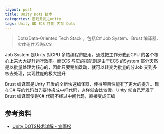 ```yaml
---
layout: post
title: Unity Dots 技术
categories: 游戏开发之unity
tags: Unity UD ECS 性能 内存 Dots 
---
```


>Dots(Data-Oriented Tech Stack)。包括C# Job System、Brust 编译器、实体组件系统ECS

Job System 是Unity 对CPU 多核编程的应用。通过把工作分散到CPU 的各个核心上来大大提升运行效率。而ECS 与它的搭配则是由于ECS 的System 部分天然是以批量处理为核心的，因此只要稍加改动，就可以转变为批量的分Job 交到多核去处理，实现性能的极大提升

Brust 编译器是Unity 开发的全新快速编译器，使得项目性能有了更大的提升。现在C# 写的代码首先要转换成中间代码，这样就会比较慢，Unity 就自己开发了Brust 编译器使得C# 代码不经过中间代码，直接变成汇编



## 参考资料

* [Unity DOTS技术详解 - 宣雨松](https://www.bilibili.com/video/BV18J411t7G8)
